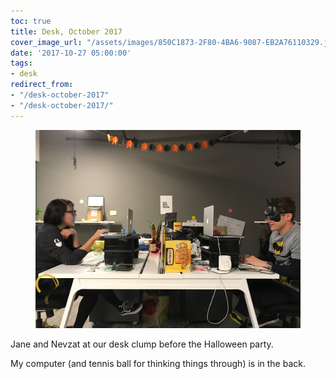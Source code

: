 ```yaml
---
toc: true
title: Desk, October 2017
cover_image_url: "/assets/images/850C1873-2F80-4BA6-9087-EB2A76110329.jpeg"
date: '2017-10-27 05:00:00'
tags:
- desk
redirect_from:
- "/desk-october-2017"
- "/desk-october-2017/"
---
```


<figure class="kg-card kg-image-card"><img src="/assets/images/850C1873-2F80-4BA6-9087-EB2A76110329.jpeg" /></figure>

Jane and Nevzat at our desk clump before the Halloween party.

My computer (and tennis ball for thinking things through) is in the back.

